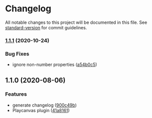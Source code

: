 # Changelog

All notable changes to this project will be documented in this file. See [standard-version](https://github.com/conventional-changelog/standard-version) for commit guidelines.

### [1.1.1](https://github.com/Disorrder/screw/compare/v1.1.0...v1.1.1) (2020-10-24)


### Bug Fixes

* ignore non-number properties ([a54b0c5](https://github.com/Disorrder/screw/commit/a54b0c5c8b4f6729791c15af9e9c4d9b643a0ee6))

## 1.1.0 (2020-08-06)


### Features

* generate changelog ([900c49b](https://github.com/Disorrder/screw/commit/900c49bced1a81580e7016392685ce760f7dd2d7))
* Playcanvas plugin ([41a8161](https://github.com/Disorrder/screw/commit/41a8161267df47faa92acebad02f67a77565bcd0))
